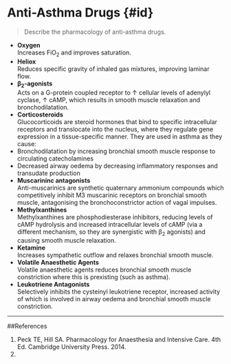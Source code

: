 # Anti-Asthma Drugs {#id}
> Describe the pharmacology of anti-asthma drugs.

* **Oxygen**  
Increases FiO<sub>2</sub> and improves saturation.
* **Heliox**  
Reduces specific gravity of inhaled gas mixtures, improving laminar flow.
* **β<sub>2</sub>-agonists**  
Acts on a G-protein coupled receptor to ↑ cellular levels of adenylyl cyclase, ↑ cAMP, which results in smooth muscle relaxation and bronchodilatation.
* **Corticosteroids**  
Glucocorticoids are steroid hormones that bind to specific intracellular receptors and translocate into the nucleus, where they regulate gene expression in a tissue-specific manner. They are used in asthma as they cause:
 * Bronchodilatation by increasing bronchial smooth muscle response to circulating catecholamines
 * Decreased airway oedema by decreasing inflammatory responses and transudate production
* **Muscarininc antagonists**  
Anti-muscarinics are synthetic quaternary ammonium compounds which competitively inhibit M3 muscarinic receptors on bronchial smooth muscle, antagonising the bronchoconstrictor action of vagal impulses.
* **Methylxanthines**  
Methylxanthines are phosphodiesterase inhibitors, reducing levels of cAMP hydrolysis and increased intracellular levels of cAMP (via a different mechanism, so they are synergistic with β<sub>2</sub> agonists) and causing smooth muscle relaxation.
* **Ketamine**  
Increases sympathetic outflow and relaxes bronchial smooth muscle. 
* **Volatile Anaesthetic Agents**  
Volatile anaesthetic agents reduces bronchial smooth muscle constriction where this is prexisting (such as asthma).
* **Leukotriene Antagonists**  
Selectively inhibits the cysteinyl leukotriene receptor, increased activity of which is involved in airway oedema and bronchial smooth muscle constriction.

---
##References
1. Peck TE, Hill SA. Pharmacology for Anaesthesia and Intensive Care. 4th Ed. Cambridge University Press. 2014.  
2. 

